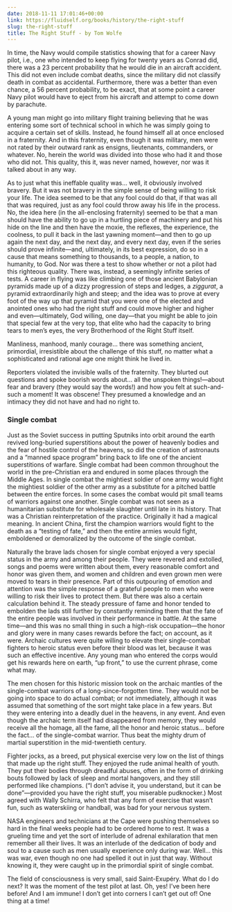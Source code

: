 ```yaml
---
date: 2018-11-11 17:01:46+00:00
link: https://fluidself.org/books/history/the-right-stuff
slug: the-right-stuff
title: The Right Stuff - by Tom Wolfe
---
```


In time, the Navy would compile statistics showing that for a career Navy pilot, i.e., one who intended to keep flying for twenty years as Conrad did, there was a 23 percent probability that he would die in an aircraft accident. This did not even include combat deaths, since the military did not classify death in combat as accidental. Furthermore, there was a better than even chance, a 56 percent probability, to be exact, that at some point a career Navy pilot would have to eject from his aircraft and attempt to come down by parachute.

A young man might go into military flight training believing that he was entering some sort of technical school in which he was simply going to acquire a certain set of skills. Instead, he found himself all at once enclosed in a fraternity. And in this fraternity, even though it was military, men were not rated by their outward rank as ensigns, lieutenants, commanders, or whatever. No, herein the world was divided into those who had it and those who did not. This quality, this it, was never named, however, nor was it talked about in any way.

As to just what this ineffable quality was... well, it obviously involved bravery. But it was not bravery in the simple sense of being willing to risk your life. The idea seemed to be that any fool could do that, if that was all that was required, just as any fool could throw away his life in the process. No, the idea here (in the all-enclosing fraternity) seemed to be that a man should have the ability to go up in a hurtling piece of machinery and put his hide on the line and then have the moxie, the reflexes, the experience, the coolness, to pull it back in the last yawning moment—and then to go up again the next day, and the next day, and every next day, even if the series should prove infinite—and, ultimately, in its best expression, do so in a cause that means something to thousands, to a people, a nation, to humanity, to God. Nor was there a test to show whether or not a pilot had this righteous quality. There was, instead, a seemingly infinite series of tests. A career in flying was like climbing one of those ancient Babylonian pyramids made up of a dizzy progression of steps and ledges, a _ziggurat_, a pyramid extraordinarily high and steep; and the idea was to prove at every foot of the way up that pyramid that you were one of the elected and anointed ones who had the right stuff and could move higher and higher and even—ultimately, God willing, one day—that you might be able to join that special few at the very top, that elite who had the capacity to bring tears to men’s eyes, the very Brotherhood of the Right Stuff itself.

Manliness, manhood, manly courage... there was something ancient, primordial, irresistible about the challenge of this stuff, no matter what a sophisticated and rational age one might think he lived in.

Reporters violated the invisible walls of the fraternity. They blurted out questions and spoke boorish words about... all the unspoken things!—about fear and bravery (they would say the words!) and how you felt at such-and-such a moment! It was obscene! They presumed a knowledge and an intimacy they did not have and had no right to.

### Single combat

Just as the Soviet success in putting Sputniks into orbit around the earth revived long-buried superstitions about the power of heavenly bodies and the fear of hostile control of the heavens, so did the creation of astronauts and a “manned space program” bring back to life one of the ancient superstitions of warfare. Single combat had been common throughout the world in the pre-Christian era and endured in some places through the Middle Ages. In single combat the mightiest soldier of one army would fight the mightiest soldier of the other army as a substitute for a pitched battle between the entire forces. In some cases the combat would pit small teams of warriors against one another. Single combat was not seen as a humanitarian substitute for wholesale slaughter until late in its history. That was a Christian reinterpretation of the practice. Originally it had a magical meaning. In ancient China, first the champion warriors would fight to the death as a “testing of fate,” and then the entire armies would fight, emboldened or demoralized by the outcome of the single combat.

Naturally the brave lads chosen for single combat enjoyed a very special status in the army and among their people. They were revered and extolled, songs and poems were written about them, every reasonable comfort and honor was given them, and women and children and even grown men were moved to tears in their presence. Part of this outpouring of emotion and attention was the simple response of a grateful people to men who were willing to risk their lives to protect them. But there was also a certain calculation behind it. The steady pressure of fame and honor tended to embolden the lads still further by constantly reminding them that the fate of the entire people was involved in their performance in battle. At the same time—and this was no small thing in such a high-risk occupation—the honor and glory were in many cases rewards before the fact; on account, as it were. Archaic cultures were quite willing to elevate their single-combat fighters to heroic status even before their blood was let, because it was such an effective incentive. Any young man who entered the corps would get his rewards here on earth, “up front,” to use the current phrase, come what may.

The men chosen for this historic mission took on the archaic mantles of the single-combat warriors of a long-since-forgotten time. They would not be going into space to do actual combat; or not immediately, although it was assumed that something of the sort might take place in a few years. But they were entering into a deadly duel in the heavens, in any event. And even though the archaic term itself had disappeared from memory, they would receive all the homage, all the fame, all the honor and heroic status... before the fact... of the single-combat warrior. Thus beat the mighty drum of martial superstition in the mid-twentieth century.

Fighter jocks, as a breed, put physical exercise very low on the list of things that made up the right stuff. They enjoyed the rude animal health of youth. They put their bodies through dreadful abuses, often in the form of drinking bouts followed by lack of sleep and mortal hangovers, and they still performed like champions. (“I don’t advise it, you understand, but it can be done”—provided you have the right stuff, you miserable pudknocker.) Most agreed with Wally Schirra, who felt that any form of exercise that wasn’t fun, such as waterskiing or handball, was bad for your nervous system.

NASA engineers and technicians at the Cape were pushing themselves so hard in the final weeks people had to be ordered home to rest. It was a grueling time and yet the sort of interlude of adrenal exhilaration that men remember all their lives. It was an interlude of the dedication of body and soul to a cause such as men usually experience only during war. Well... this was war, even though no one had spelled it out in just that way. Without knowing it, they were caught up in the primordial spirit of single combat.

The field of consciousness is very small, said Saint-Exupéry. What do I do next? It was the moment of the test pilot at last. Oh, yes! I’ve been here before! And I am immune! I don’t get into corners I can’t get out of! One thing at a time!
